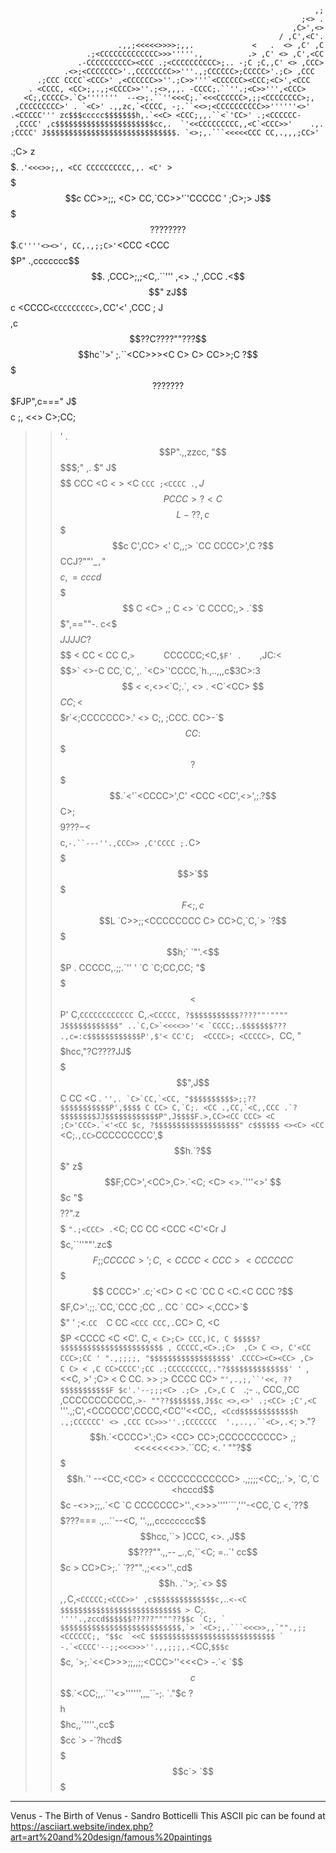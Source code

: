 
                                                                        ,;
                                                                     ;<> .
                                                                   ,C>',<>
                                                                / ,C',<C'.
                            .,,;<<<<<>>>>;,,.             <   .  <> ,C' ,C
                     .;<CCCCCCCCCCCCC>>>'''''.,          .> ,C' <> ,C',<CC
                   .-CCCCCCCCCC><CCC .;<CCCCCCCCCC>;.. -;C ;C,,C' <> ,CCC>
                .<>;<CCCCCCC>'.,CCCCCCCC>>'''.,;CCCCCC>;CCCCC>'.;C> ,CCC
          .;CCC CCCC`<CCC>' ,<CCCCCC>>''.;C>>'''`<CCCCCC><CCC;<C>',<CCC
        . <CCCC, <CC>;,.,;<CCCC>>''.;<>,,,. -CCCC;.``''.;<C>>''',<CCC>
       <C;,CCCCC>.`C>'''''''  --<>;.``''<<<C;.`<<<CCCCCC>,;;<CCCCCCCC>;,
     ,CCCCCCCCC>' . `<C>' .,,zc,`<CCCC, -;.``<<>;<CCCCCCCCCC>>''''''<>'
    .<CCCCC''' zc$$$ccccc$$$$$$$h,.`<<C> <CCC;,,.``<`'CC>' .;<CCCCCC-
     ,CCCC' ,c$$$$$$$$$$$$$$$$$$$$$$cc,.  `'<<CCCCCCCCC,,<C`<CCC>>'    .,.
    ;CCCC' J$$$$$$$$$$$$$$$$$$$$$$$$$$$$$. `<>;,.```<<<<<CCC CC,.,,,;CC>'
 .;C><C> z$$$$$$$$$$$$$$$$$$$$$$$$$$$$$$$$$. .`'<<<>>;,, <CC CCCCCCCCCC,,.
<C' `>   $$$$$$$$$$$$$$$$$$$$$$$$$$$$$$$$$$$c CC>>;;, <C> CC,`CC>>'`'CCCCC
' ;C>;> J$$$$$$$$$$$$$$$$$$$$$$$$$????????$$$.`C''''<><>', CC,.,;;C>'`<CCC
  <CCC  $$$$$$$$$$$$$$$$$$$$$P"  .,ccccccc$$$$. ,CCC>;,;<C,.``'''  ,<> .,'
 ,CCC .<$$$$$$$$$$$$$$$$$$$$"  zJ$$$$$$$$$$$$$$c <CCCC`<CCCCCCCCC>,`CC'<'
,CCC ; J$$$$$$$$$$$$$$$$$$$$,c$$??C????""???$$$$hc`'>' ;.``<CC>>><C C> C>
CC>>;C ?$$$$$???????$$$$$$$$$$$FJP",c==="   J$$$$$c ;, <CC> <C><\<> C>;CC;
>  >' . $$P".,,zzcc, "$$$$$$$$$;" ,.    $" J$$$$$$$ <C> CCC <C < > <C `CCC
;<CCCC .`$,J$$$PCCC>?<C$$$$$$$$L -??    ,c$$$$$$$$$c C',CC> <' C,,;>   `CC
CCCC>',C ?$$CCJ?""'_`,`"$$$$$$$$$c,=cccd$$$$$$$$$$$$ C <C>  ,; C <>     `C
CCCC;,> .`$$$",==""-.  c<$$$$$$$$$$JJJJC?$$$$$$$$$$$ < CC < CC C,`>      `
CCCCCC;<C,`$F' .    `,JC:<$$$$$$$$$$$$$$$$$$$$$$$$$$>` <>-C CC,`C,`,.
`<C>`'CCCC,`h.,..,,,c$3C>:3$$$$$$$$$$$$$$$$$$$$$$$$$$ < <,<><`C;.`, <> .
    <C`<CC> $$$$$$$$$$$CC;<$$$$$$$$$$$$$$$$$$$$$$$$$$r`<;CCCCCCC>.' <> C;,
  ;CCC. CC>-`$$$$$$$$$$$CC:$$$$$$$$$?$$$$$$$$$$$$$$$$$.`<'`<CCCC>',C' <CCC
  <CC',<>',;.?$$$$$$$$$$C>;$$$$$9???-<$$$$$$$$$$$$$$$$$c,`-.``---''.,CCC>>
,C'CCCC ;.`C> $$$$$$$$$$$>`$$$$$F<;,c$$$$$$$$$$$$$$$$$$$$L `C>>;;<CCCCCCCC
C> CC>C,`C,`> `?$$$$$$$$$h;` `"'.<$$$$$$$$$$$$$$$$$$$$$$$P . CCCCC,.;;.`''
'  `C `C;CC,CC; "$$$$$$$$$$$$$$$$<$$$$$$$$$$$$$$$$$$$$$$P' C,`CCCCCCCCCCCC
    `C,.``<CCCCC, ?$$$$$$$$$$$????""'"""" J$$$$$$$$$$$$" ..`C,C>`<<<<>>''<
     `CCCC;.``<CC>.`$$$$$$$???     .,c=:c$$$$$$$$$$$$P',$'< CC'C;  <CCCC>;
       <CCCCC>, `CC, "$$$$$hcc,"?C????JJ$$$$$$$$$$$$",J$$ C CC <C . ``'',.
          `C>`CC,`<CC, "$$$$$$$$$$>;;??$$$$$$$$$$$P',$$$$ C CC> C,`C;. <CC
         .,CC,`<C,,CCC .`?$$$$$$$$JJ$$$$$$$$$$$$P",J$$$$F.>,CC><CC CCC> <C
       ;C>'CCC>.`<'<CC $c, ?$$$$$$$$$$$$$$$$$$$" c$$$$$$ <><C> <CC ``<C;.`
      ,CC> `CCCCCCCCC',$$$h.`?$$$$$$$$$$$$$$$" z$$$$$$$F;CC>',<CC>,C>.`<C;
      <C> <>.`'''<>'  $$$$$$$c "$$$$$$$$$??".z$$$$$$$$$ `".;<CCC> .`<C; CC
      CC <CCC <C'<Cr J$$$$$$$$$c,``''""'.zc$$$$$$$$$$$F;;CCCCC>' ;C, <CCCC
     <CC C><C CC CCC $$$$$$$$$$$$$$$$$$$$$$$$$$$$$$$$$ CCCC>' .c;`<C> C <C
     `CC C <C.<C CCC ?$$$$$$$$$$$$$$$$$$$$$$$$$$$$$$$F,C>'.;;.`CC,`CCC ;CC
>,.   CC ` CC> <,CCC>`$$$$$$$$$$$$$$$$$$$$$$$$$$$$$$" ' ;<.`CC  `C <C> CC
`<CCC CCC,.`CC> C, <C $$$$$$$$$$$$$$$$$$$$$$$$$$$$$P  <CCCC <CC  C><C <C'.
C, `< C>;C> CCC,)C, C $$$$$?$$$$$$$$$$$$$$$$$$$$$$$ , CCCCC,<C>.;C>  ,C> C
> <>, C'<CC CCC>;CC ' ".,;;;;, "$$$$$$$$$$$$$$$$$$' `.`CCCC><C><CC> ,C>  C
C> < ,C CC>CCCC';CC .;CCCCCCCCC,."?$$$$$$$$$$$$$$' ' `, <<C><C, >' ;C> < C
CC. >> ;>  CCCC CC> `"',.,;,``'<<, ??$$$$$$$$$$$F $c'.'--;;;<C> .;C> ,C>,C
C  `.;- ., CCC,,CC ,CCCCCCCCCCC,.`>- ""??$$$$$$$,J$$c <>,<>' .;<CC> ;C',<C
`'''.,;C',<CCCCCC',CCCC,<CC''<<CC,`, <Ccd$$$$$$$$$$$$h  .,;CCCCCC' <> ,CCC
CC>>>''.;CCCCCCC  '.,..,.``<C>,.`<; >."?$$$$$$$$$$$$$$h.`<CCCC>'.;C> <CC>
CC>;CCCCCCCCCC> ,;<<<<<<<>>.``CC; <. '  ""?$$$$$$$$$$$$$h.`'  --<CC,<CC> <
CCCCCCCCCCCC>  .,;;;;<CC;,.`>, `C,`C <hcccd$$$$$$$$$$$$$$$c -<>>;;,.`<C `C
CCCCCCC>''.,<>>>''''```,'''-<CC,`C <,`??$$$$$$$$$$$$$$???===  .,..``--<C,
>>''.,,,cccccccc$$$$hcc,``> )CCC, <>.  ,J$$$$???"".,,--  _.,c,``<C;  =..`'
cc$$$$$$$$$$$$$$$$$$$$$$$c > CC>C>;.` `??"".,;<<>''.,cd$$$$$$$h. .`'>;.`<>
$$$$$$$$$$$$$$$$$$$$$$$$$$,`,`C,`<CCCCC;<CCC>>' ,c$$$$$$$$$$$$$$c,`..`<-<C
$$$$$$$$$$$$$$$$$$$$$$$$$$$ > `C;. ``''''.,zccd$$$$$$?????""""??$$c `C;, `
$$$$$$$$$$$$$$$$$$$$$$$$$$$,`> `<C>;,.```<<<>>,,`"".,;;<CCCCCC;, "$$c `<<C
$$$$$$$$$$$$$$$$$$$$$$$$$$$$ ` -.`<CCCC'--;;<<<>>>''.,,;;;,.``<CC,`$$$c  `
$$$$$$$$$$$$$$$$$$$$$$$$$$$$$c, `>;.`<<C>>>;;,,;;<CCC>''<<<C> -.`< `$$$$c
$$$$$$$$$$$$$$$$$$$$$$$$$$$$$$$$.`<CC;,,.``'<>'''''',,_``-;. `."$c  ?$$$$h
$$$$$$$$$$$$$$$$$$$$$$$$$$$$$$$$$hc,,`''''.,cc$$$$$$$$$$cc `>  -`?hcd$$$$$
$$$$$$$$$$$$$$$$$$$$$$$$$$$$$$$$$$$$$$$$$$$$$$$$$$$$$$$$$$$c`>    `$$$$$$$

------------------------------------------------
Venus - The Birth of Venus - Sandro Botticelli
This ASCII pic can be found at
https://asciiart.website/index.php?art=art%20and%20design/famous%20paintings

